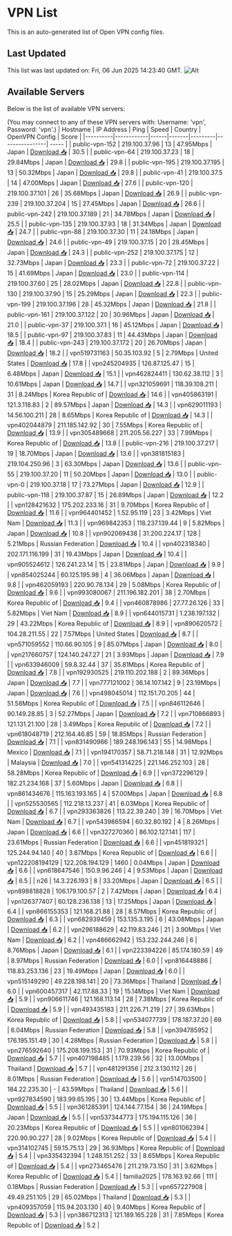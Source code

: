 # VPN List

This is an auto-generated list of Open VPN config files.

## Last Updated

This list was last updated on: Fri, 06 Jun 2025 14:23:40 GMT.
![Alt](https://repobeats.axiom.co/api/embed/186b98318ef1479477931607c1ad7d823f12451f.svg "Repobeats analytics image")

## Available Servers

Below is the list of available VPN servers:

(You may connect to any of these VPN servers with: Username: 'vpn', Password: 'vpn'.)
| Hostname | IP Address | Ping | Speed | Country | OpenVPN Config | Score |
|----------|------------|------|-------|---------|----------------| ----- |
| public-vpn-152 | 219.100.37.96 | 13 | 47.95Mbps | Japan | [Download 📥](./configs/server_0_JP.ovpn) | 30.5 |
| public-vpn-64 | 219.100.37.23 | 18 | 29.84Mbps | Japan | [Download 📥](./configs/server_1_JP.ovpn) | 29.8 |
| public-vpn-195 | 219.100.37.195 | 13 | 50.32Mbps | Japan | [Download 📥](./configs/server_2_JP.ovpn) | 29.8 |
| public-vpn-41 | 219.100.37.5 | 14 | 47.00Mbps | Japan | [Download 📥](./configs/server_3_JP.ovpn) | 27.6 |
| public-vpn-120 | 219.100.37.101 | 26 | 35.68Mbps | Japan | [Download 📥](./configs/server_4_JP.ovpn) | 26.9 |
| public-vpn-239 | 219.100.37.204 | 15 | 27.45Mbps | Japan | [Download 📥](./configs/server_5_JP.ovpn) | 26.6 |
| public-vpn-242 | 219.100.37.189 | 21 | 34.78Mbps | Japan | [Download 📥](./configs/server_6_JP.ovpn) | 25.5 |
| public-vpn-135 | 219.100.37.93 | 18 | 31.34Mbps | Japan | [Download 📥](./configs/server_7_JP.ovpn) | 24.7 |
| public-vpn-88 | 219.100.37.30 | 11 | 24.18Mbps | Japan | [Download 📥](./configs/server_8_JP.ovpn) | 24.6 |
| public-vpn-49 | 219.100.37.15 | 20 | 28.45Mbps | Japan | [Download 📥](./configs/server_9_JP.ovpn) | 24.3 |
| public-vpn-252 | 219.100.37.175 | 12 | 32.73Mbps | Japan | [Download 📥](./configs/server_10_JP.ovpn) | 23.3 |
| public-vpn-72 | 219.100.37.22 | 15 | 41.69Mbps | Japan | [Download 📥](./configs/server_11_JP.ovpn) | 23.0 |
| public-vpn-114 | 219.100.37.60 | 25 | 28.02Mbps | Japan | [Download 📥](./configs/server_12_JP.ovpn) | 22.8 |
| public-vpn-130 | 219.100.37.90 | 15 | 25.29Mbps | Japan | [Download 📥](./configs/server_13_JP.ovpn) | 22.3 |
| public-vpn-199 | 219.100.37.196 | 28 | 45.32Mbps | Japan | [Download 📥](./configs/server_14_JP.ovpn) | 21.8 |
| public-vpn-161 | 219.100.37.122 | 20 | 30.96Mbps | Japan | [Download 📥](./configs/server_15_JP.ovpn) | 21.0 |
| public-vpn-37 | 219.100.37.1 | 16 | 45.12Mbps | Japan | [Download 📥](./configs/server_16_JP.ovpn) | 18.5 |
| public-vpn-97 | 219.100.37.83 | 11 | 44.43Mbps | Japan | [Download 📥](./configs/server_17_JP.ovpn) | 18.4 |
| public-vpn-243 | 219.100.37.172 | 20 | 26.70Mbps | Japan | [Download 📥](./configs/server_18_JP.ovpn) | 18.2 |
| vpn519731163 | 50.35.103.92 | 5 | 2.79Mbps | United States | [Download 📥](./configs/server_19_US.ovpn) | 17.8 |
| vpn245204935 | 126.87.125.47 | 15 | 6.48Mbps | Japan | [Download 📥](./configs/server_20_JP.ovpn) | 15.1 |
| vpn462824411 | 130.62.38.112 | 3 | 10.61Mbps | Japan | [Download 📥](./configs/server_21_JP.ovpn) | 14.7 |
| vpn321059691 | 118.39.108.211 | 31 | 8.24Mbps | Korea Republic of | [Download 📥](./configs/server_22_KR.ovpn) | 14.6 |
| vpn405863191 | 121.3.118.83 | 2 | 89.57Mbps | Japan | [Download 📥](./configs/server_23_JP.ovpn) | 14.3 |
| vpn629011193 | 14.56.100.211 | 28 | 8.65Mbps | Korea Republic of | [Download 📥](./configs/server_24_KR.ovpn) | 14.3 |
| vpn402044879 | 211.185.142.92 | 30 | 7.55Mbps | Korea Republic of | [Download 📥](./configs/server_25_KR.ovpn) | 13.9 |
| vpn305489668 | 211.205.56.227 | 33 | 7.99Mbps | Korea Republic of | [Download 📥](./configs/server_26_KR.ovpn) | 13.8 |
| public-vpn-216 | 219.100.37.217 | 19 | 18.70Mbps | Japan | [Download 📥](./configs/server_27_JP.ovpn) | 13.6 |
| vpn381815183 | 219.104.250.96 | 3 | 63.30Mbps | Japan | [Download 📥](./configs/server_28_JP.ovpn) | 13.6 |
| public-vpn-55 | 219.100.37.20 | 11 | 50.20Mbps | Japan | [Download 📥](./configs/server_29_JP.ovpn) | 13.0 |
| public-vpn-0 | 219.100.37.18 | 17 | 73.27Mbps | Japan | [Download 📥](./configs/server_30_JP.ovpn) | 12.9 |
| public-vpn-118 | 219.100.37.87 | 15 | 26.89Mbps | Japan | [Download 📥](./configs/server_31_JP.ovpn) | 12.2 |
| vpn128421632 | 175.202.233.16 | 31 | 9.70Mbps | Korea Republic of | [Download 📥](./configs/server_32_KR.ovpn) | 11.6 |
| vpn964401452 | 1.52.95.119 | 23 | 3.42Mbps | Viet Nam | [Download 📥](./configs/server_33_VN.ovpn) | 11.3 |
| vpn969842353 | 118.237.139.44 | 9 | 5.82Mbps | Japan | [Download 📥](./configs/server_34_JP.ovpn) | 10.8 |
| vpn902069438 | 31.200.224.17 | 128 | 5.21Mbps | Russian Federation | [Download 📥](./configs/server_35_RU.ovpn) | 10.4 |
| vpn402318340 | 202.171.116.199 | 31 | 19.43Mbps | Japan | [Download 📥](./configs/server_36_JP.ovpn) | 10.4 |
| vpn905524612 | 126.241.23.14 | 15 | 23.81Mbps | Japan | [Download 📥](./configs/server_37_JP.ovpn) | 9.9 |
| vpn854025244 | 60.125.195.98 | 4 | 36.06Mbps | Japan | [Download 📥](./configs/server_38_JP.ovpn) | 9.8 |
| vpn462059193 | 220.90.78.134 | 29 | 5.08Mbps | Korea Republic of | [Download 📥](./configs/server_39_KR.ovpn) | 9.6 |
| vpn993080067 | 211.196.182.201 | 38 | 2.70Mbps | Korea Republic of | [Download 📥](./configs/server_40_KR.ovpn) | 9.4 |
| vpn460878986 | 27.77.26.126 | 33 | 5.82Mbps | Viet Nam | [Download 📥](./configs/server_41_VN.ovpn) | 8.9 |
| vpn644015731 | 1.238.197.132 | 29 | 43.22Mbps | Korea Republic of | [Download 📥](./configs/server_42_KR.ovpn) | 8.9 |
| vpn890620572 | 104.28.211.55 | 22 | 7.57Mbps | United States | [Download 📥](./configs/server_43_US.ovpn) | 8.7 |
| vpn571059552 | 110.66.90.105 | 9 | 85.07Mbps | Japan | [Download 📥](./configs/server_44_JP.ovpn) | 8.0 |
| vpn217660757 | 124.140.247.27 | 21 | 3.93Mbps | Japan | [Download 📥](./configs/server_45_JP.ovpn) | 7.9 |
| vpn633946009 | 59.8.32.44 | 37 | 35.81Mbps | Korea Republic of | [Download 📥](./configs/server_46_KR.ovpn) | 7.8 |
| vpn192930525 | 219.110.202.188 | 2 | 89.36Mbps | Japan | [Download 📥](./configs/server_47_JP.ovpn) | 7.7 |
| vpn777121002 | 36.14.107.142 | 9 | 23.19Mbps | Japan | [Download 📥](./configs/server_48_JP.ovpn) | 7.6 |
| vpn498045014 | 112.151.70.205 | 44 | 51.58Mbps | Korea Republic of | [Download 📥](./configs/server_49_KR.ovpn) | 7.5 |
| vpn846112646 | 90.149.28.85 | 3 | 52.27Mbps | Japan | [Download 📥](./configs/server_50_JP.ovpn) | 7.2 |
| vpn710866893 | 121.131.21.100 | 28 | 3.49Mbps | Korea Republic of | [Download 📥](./configs/server_51_KR.ovpn) | 7.2 |
| vpn618048719 | 212.164.46.85 | 59 | 18.85Mbps | Russian Federation | [Download 📥](./configs/server_52_RU.ovpn) | 7.1 |
| vpn831490966 | 189.248.196.143 | 55 | 14.98Mbps | Mexico | [Download 📥](./configs/server_53_MX.ovpn) | 7.1 |
| vpn194170357 | 58.71.218.148 | 31 | 12.92Mbps | Malaysia | [Download 📥](./configs/server_54_MY.ovpn) | 7.0 |
| vpn541314225 | 221.146.252.103 | 28 | 58.28Mbps | Korea Republic of | [Download 📥](./configs/server_55_KR.ovpn) | 6.9 |
| vpn372296129 | 182.21.234.168 | 37 | 5.60Mbps | Japan | [Download 📥](./configs/server_56_JP.ovpn) | 6.8 |
| vpn861434676 | 115.163.193.165 | 4 | 57.00Mbps | Japan | [Download 📥](./configs/server_57_JP.ovpn) | 6.8 |
| vpn525530565 | 112.218.13.237 | 41 | 6.03Mbps | Korea Republic of | [Download 📥](./configs/server_58_KR.ovpn) | 6.7 |
| vpn293363826 | 113.22.39.240 | 39 | 16.70Mbps | Viet Nam | [Download 📥](./configs/server_59_VN.ovpn) | 6.7 |
| vpn543986594 | 60.32.80.192 | 4 | 8.26Mbps | Japan | [Download 📥](./configs/server_60_JP.ovpn) | 6.6 |
| vpn327270360 | 86.102.127.141 | 117 | 23.61Mbps | Russian Federation | [Download 📥](./configs/server_61_RU.ovpn) | 6.6 |
| vpn451819321 | 125.244.94.140 | 40 | 3.87Mbps | Korea Republic of | [Download 📥](./configs/server_62_KR.ovpn) | 6.6 |
| vpn122208194129 | 122.208.194.129 | 1460 | 0.04Mbps | Japan | [Download 📥](./configs/server_63_JP.ovpn) | 6.6 |
| vpn618647546 | 150.9.96.246 | 4 | 9.53Mbps | Japan | [Download 📥](./configs/server_64_JP.ovpn) | 6.5 |
| n26 | 14.3.226.193 | 8 | 33.20Mbps | Japan | [Download 📥](./configs/server_65_JP.ovpn) | 6.5 |
| vpn898818828 | 106.179.100.57 | 2 | 7.42Mbps | Japan | [Download 📥](./configs/server_66_JP.ovpn) | 6.4 |
| vpn126377407 | 60.128.236.138 | 13 | 17.25Mbps | Japan | [Download 📥](./configs/server_67_JP.ovpn) | 6.4 |
| vpn866155353 | 121.168.21.88 | 28 | 8.57Mbps | Korea Republic of | [Download 📥](./configs/server_68_KR.ovpn) | 6.3 |
| vpn682939459 | 153.135.3.195 | 6 | 43.08Mbps | Japan | [Download 📥](./configs/server_69_JP.ovpn) | 6.2 |
| vpn296188629 | 42.119.83.246 | 21 | 3.90Mbps | Viet Nam | [Download 📥](./configs/server_70_VN.ovpn) | 6.2 |
| vpn486662942 | 153.232.244.246 | 6 | 8.76Mbps | Japan | [Download 📥](./configs/server_71_JP.ovpn) | 6.1 |
| vpn223394226 | 85.174.180.59 | 49 | 8.97Mbps | Russian Federation | [Download 📥](./configs/server_72_RU.ovpn) | 6.0 |
| vpn816448886 | 118.83.253.136 | 23 | 19.49Mbps | Japan | [Download 📥](./configs/server_73_JP.ovpn) | 6.0 |
| vpn515149290 | 49.228.198.141 | 20 | 73.36Mbps | Thailand | [Download 📥](./configs/server_74_TH.ovpn) | 6.0 |
| vpn600457317 | 42.117.88.33 | 19 | 15.14Mbps | Viet Nam | [Download 📥](./configs/server_75_VN.ovpn) | 5.9 |
| vpn906611746 | 121.168.113.14 | 28 | 7.38Mbps | Korea Republic of | [Download 📥](./configs/server_76_KR.ovpn) | 5.9 |
| vpn493435183 | 211.226.71.219 | 27 | 39.63Mbps | Korea Republic of | [Download 📥](./configs/server_77_KR.ovpn) | 5.8 |
| vpn534077739 | 178.187.37.20 | 69 | 6.04Mbps | Russian Federation | [Download 📥](./configs/server_78_RU.ovpn) | 5.8 |
| vpn394785952 | 176.195.151.49 | 30 | 4.28Mbps | Russian Federation | [Download 📥](./configs/server_79_RU.ovpn) | 5.8 |
| vpn276592640 | 175.208.199.153 | 31 | 70.93Mbps | Korea Republic of | [Download 📥](./configs/server_80_KR.ovpn) | 5.7 |
| vpn407198485 | 1.179.239.56 | 32 | 13.00Mbps | Thailand | [Download 📥](./configs/server_81_TH.ovpn) | 5.7 |
| vpn481291356 | 212.3.130.112 | 26 | 8.01Mbps | Russian Federation | [Download 📥](./configs/server_82_RU.ovpn) | 5.6 |
| vpn514703500 | 184.22.235.30 | - | 43.59Mbps | Thailand | [Download 📥](./configs/server_83_TH.ovpn) | 5.6 |
| vpn927834590 | 183.99.65.195 | 30 | 13.44Mbps | Korea Republic of | [Download 📥](./configs/server_84_KR.ovpn) | 5.5 |
| vpn361285391 | 124.144.77.154 | 36 | 24.19Mbps | Japan | [Download 📥](./configs/server_85_JP.ovpn) | 5.5 |
| vpn537344773 | 175.194.115.126 | 36 | 20.23Mbps | Korea Republic of | [Download 📥](./configs/server_86_KR.ovpn) | 5.5 |
| vpn801062394 | 220.90.90.227 | 28 | 9.02Mbps | Korea Republic of | [Download 📥](./configs/server_87_KR.ovpn) | 5.4 |
| vpn314102745 | 59.15.75.13 | 29 | 36.93Mbps | Korea Republic of | [Download 📥](./configs/server_88_KR.ovpn) | 5.4 |
| vpn335432394 | 1.248.151.252 | 33 | 8.65Mbps | Korea Republic of | [Download 📥](./configs/server_89_KR.ovpn) | 5.4 |
| vpn273465476 | 211.219.73.150 | 31 | 3.62Mbps | Korea Republic of | [Download 📥](./configs/server_90_KR.ovpn) | 5.4 |
| familia2025 | 178.163.92.66 | 111 | 0.18Mbps | Russian Federation | [Download 📥](./configs/server_91_RU.ovpn) | 5.3 |
| vpn657227908 | 49.49.251.105 | 29 | 65.02Mbps | Thailand | [Download 📥](./configs/server_92_TH.ovpn) | 5.3 |
| vpn409357059 | 115.94.203.130 | 40 | 9.40Mbps | Korea Republic of | [Download 📥](./configs/server_93_KR.ovpn) | 5.3 |
| vpn386712313 | 121.189.165.228 | 31 | 7.85Mbps | Korea Republic of | [Download 📥](./configs/server_94_KR.ovpn) | 5.2 |
